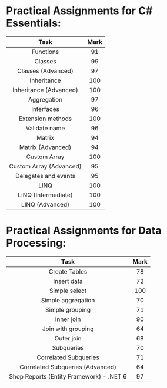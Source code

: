 ﻿<h1>Practical Assignments for C# Essentials:</h1>

| Task                    | Mark |
|:-----------------------:|:----:|
| Functions               | 91   |
| Classes                 | 99   |
| Classes (Advanced)      | 97   |
| Inheritance             | 100  |
| Inheritance (Advanced)  | 100  |
| Aggregation             | 97   |
| Interfaces              | 96   |
| Extension methods       | 100  |
| Validate name           | 96   |
| Matrix                  | 94   |
| Matrix (Advanced)       | 94   |
| Custom Array            | 100  |
| Custom Array (Advanced) | 95   |
| Delegates and events    | 95   |
| LINQ                    | 100  |
| LINQ (Intermediate)     | 100  |
| LINQ (Advanced)         | 100  |

<h1>Practical Assignments for Data Processing:</h1>

| Task                                     | Mark |
|:----------------------------------------:|:----:|
| Create Tables                            | 78   |
| Insert data                              | 72   |
| Simple select                            | 100  |
| Simple aggregation                       | 70   |
| Simple grouping                          | 71   |
| Inner join                               | 90   |
| Join with grouping                       | 64   |
| Outer join                               | 68   |
| Subqueries                               | 70   |
| Correlated Subqueries                    | 71   |
| Correlated Subqueries (Advanced)         | 64   |
| Shop Reports (Entity Framework) - .NET 6 | 97   |